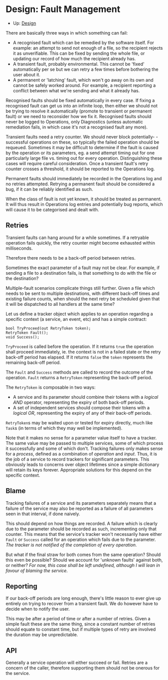 # Design: Fault Management

* Up: [Design](Design.md)

There are basically three ways in which something can fail:
* A recognised fault which can be remedied by the software itself. For
  example: an attempt to send not enough of a file, so the recipient rejects
  it as unverifiable. This can be fixed by sending the whole file, or updating
  our record of how much the recipient already has.
* A transient fault, probably environmental. This cannot be 'fixed'
  automatically per se but we can retry a few times before bothering the
  user about it.
* A permanent or 'latching' fault, which won't go away on its own and cannot
  be safely worked around. For example, a recipient reporting a conflict
  between what we're sending and what it already has.

Recognised faults should be fixed automatically in every case. If fixing a
recognised fault can get us into an infinite loop, then either we should not
be trying to resolve it automatically (promote to transient or permanent
fault) or we need to reconsider how we fix it.
Recognised faults should never be logged to Operations, only Diagnostics
(unless automatic remediation fails, in which case it's not a recognised fault
any more).

Transient faults need a retry counter. We should never block potentially-
-successful operations on these, so typically the failed operation should be
requeued. Sometimes it may be difficult to determine if the fault is caused
by the operation or its parameters, eg. a send attempt timing out for one
particularly large file vs. timing out for every operation. Distinguishing
these cases will require careful consideration.
Once a transient fault's retry counter crosses a threshold, it should be
reported to the Operations log.

Permanent faults should immediately be recorded in the Operations log and no
retries attempted. Retrying a permanent fault should be considered a bug, if
it can be reliably identified as such.

When the class of fault is not yet known, it should be treated as permanent.
It will thus result in Operations log entries and potentially bug reports,
which will cause it to be categorised and dealt with.

## Retries

Transient faults can hang around for a while sometimes. If a retryable
operation fails quickly, the retry counter might become exhausted within
milliseconds.

Therefore there needs to be a back-off period between retries.

Sometimes the exact parameter of a fault may not be clear. For example, if
sending a file to a destination fails, is that something to do with the file
or the destination?

Multiple-fault scenarios complicate things still further. Given a file which
needs to be sent to multiple destinations, with different back-off times and
existing failure counts, when should the next retry be scheduled given that it
will be dispatched to all handlers at the same time?

Let us define a tracker object which applies to an operation regarding a
specific context (a service, an event, etc) and has a simple contract:
```
bool TryProceed(out RetryToken token);
RetryToken Fault();
void Success();
```
`TryProceed` is called before the operation. If it returns `true` the
operation shall proceed immediately, ie. the context is not in a failed state
or the retry back-off period has elapsed. If it returns `false` the `token`
represents the remaining back-off period.

The `Fault` and `Success` methods are called to record the outcome of the
operation. `Fault` returns a `RetryToken` representing the back-off period.

The `RetryToken` is composable in two ways:
* A service and its parameter should combine their tokens with a *logical AND*
  operator, representing the expiry of both back-off periods.
* A set of independent services should compose their tokens with a *logical
  OR*, representing the expiry of any of their back-off periods.

`RetryToken`s may be waited upon or tested for expiry directly, much like
`Task`s (in terms of which they may well be implemented).

Note that it makes no sense for a parameter value itself to have a tracker.
The same value may be passed to multiple services, some of which process it
successfully and some of which don't. Tracking failures only makes sense for
a *process*, defined as a combination of *operation* and *input*. Thus, it is
the job of a service to record trackers for significant parameters. This
obviously leads to concerns over object lifetimes since a simple dictionary
will retain its keys forever. Appropriate solutions for this depend on the
specific context.

## Blame

Tracking failures of a service and its parameters separately means that a
failure of the service may also be reported as a failure of all parameters
seen in that interval, if done naively.

This should depend on how things are recorded. A failure which is clearly due
to the parameter should be recorded as such, incrementing only that counter.
This means that the service's tracker won't necessarily have either `Fault` or
`Success` called for an operation which fails due to the parameter. *The
tracker is not notified of the completion of every operation.*

But what if the final straw for both comes from the same operation? Should
this even be possible? Should we account for 'unknown faults' against both, or
neither? *For now, this case shall be left undefined, although I will lean in
favour of blaming the service.*

## Reporting

If our back-off periods are long enough, there's little reason to ever give up
entirely on trying to recover from a transient fault. We do however have to
decide when to notify the user.

This may be after a period of time or after a number of retries. Given a
simple fault these are the same thing, since a constant number of retries
should equate to constant time, but if multiple types of retry are involved
the duration may be unpredictable.

## API

Generally a service operation will either succeed or fail. Retries are a
concern of the caller, therefore supporting them should not be onerous for
the service.
